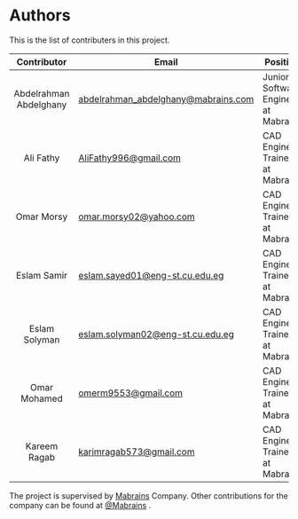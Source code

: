 # Authors
This is the list of contributers in this project.  
  
Contributor|Email|Position|Github
:-:|---|--|-:
Abdelrahman Abdelghany | abdelrahman_abdelghany@mabrains.com | Junior Software Engineer at Mabrains | [@abdelrahmanabdelghany2](https://github.com/abdelrahmanabdelghany2)  
Ali Fathy | AliFathy996@gmail.com | CAD Engineer Trainee at Mabrains | [@Alifathysalama](https://github.com/Alifathysalama)  
Omar Morsy | omar.morsy02@yahoo.com | CAD Engineer Trainee at Mabrains | [@OmarMorsy02](https://github.com/OmarMorsy02)   
Eslam Samir | eslam.sayed01@eng-st.cu.edu.eg | CAD Engineer Trainee at Mabrains | [@eslam4samir](https://github.com/eslam4samir)   
Eslam Solyman | eslam.solyman02@eng-st.cu.edu.eg | CAD Engineer Trainee at Mabrains | [@eslamsolyman01](https://github.com/eslamsolyman01)   
Omar Mohamed | omerm9553@gmail.com | CAD Engineer Trainee at Mabrains| [@Omar-Ramla](https://github.com/Omar-Ramla)   
Kareem Ragab | karimragab573@gmail.com | CAD Engineer Trainee at Mabrains | [@kudu-G](https://github.com/kudu-G)   

The project is supervised by [Mabrains](http://mabrains.com/) Company. Other contributions for the company can be found at [@Mabrains](https://github.com/mabrains) .  

